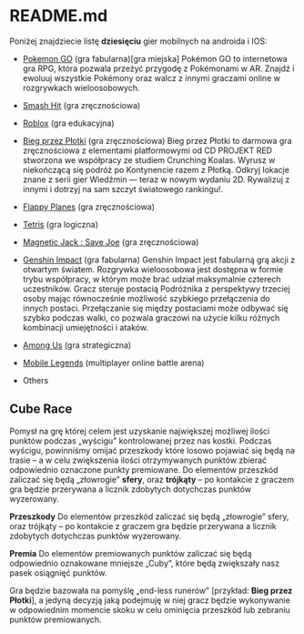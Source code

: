 # README.md

Poniżej znajdziecie listę **dziesięciu** gier mobilnych na androida i IOS:

+ [Pokemon GO](https://play.google.com/store/apps/details?id=com.nianticlabs.pokemongo&gl=US) (gra fabularna)[gra miejska]
Pokémon GO to internetowa gra RPG, która pozwala przeżyć przygodę z Pokémonami w AR. Znajdź i ewoluuj wszystkie Pokémony oraz walcz z innymi graczami online w rozgrywkach wieloosobowych.

+ [Smash Hit](https://play.google.com/store/apps/details?id=com.mediocre.smashhit&gl=US) (gra zręcznościowa)
+ [Roblox](https://play.google.com/store/apps/details?id=com.roblox.client&gl=US) (gra edukacyjna)
+ [Bieg przez Płotki](https://apps.apple.com/pl/app/bieg-przez-p%C5%82otki/id1630929227?l=pl) (gra zręcznościowa)
Bieg przez Płotki to darmowa gra zręcznościowa z elementami platformowymi od CD PROJEKT RED stworzona we współpracy ze studiem Crunching Koalas. Wyrusz w niekończącą się podróż po Kontynencie razem z Płotką. Odkryj lokacje znane z serii gier Wiedźmin — teraz w nowym wydaniu 2D. Rywalizuj z innymi i dotrzyj na sam szczyt światowego rankingu!.

+ [Flappy Planes](https://play.google.com/store/apps/details?id=com.AwsApps.FlappyBirds&gl=US) (gra zręcznościowa)
+ [Tetris](https://play.google.com/store/apps/details?id=com.n3twork.tetris&gl=US) (gra logiczna)
+ [Magnetic Jack : Save Joe](https://play.google.com/store/apps/details?id=com.Yafes.MagneticJack&gl=US) (gra zręcznościowa)
+ [Genshin Impact](https://play.google.com/store/apps/details?id=com.miHoYo.GenshinImpact&gl=us) (gra fabularna)
Genshin Impact jest fabularną grą akcji z otwartym światem. Rozgrywka wieloosobowa jest dostępna w formie trybu współpracy, w którym może brać udział maksymalnie czterech uczestników. Gracz steruje postacią Podróżnika z perspektywy trzeciej osoby mając równocześnie możliwość szybkiego przełączenia do innych postaci. Przełączanie się między postaciami może odbywać się szybko podczas walki, co pozwala graczowi na użycie kilku różnych kombinacji umiejętności i ataków.

+ [Among Us](https://play.google.com/store/apps/details?id=com.innersloth.spacemafia&gl=us) (gra strategiczna)
+ [Mobile Legends](https://apps.apple.com/pl/app/league-of-legends-wild-rift/id1480616990?l=pl) (multiplayer online battle arena)
+ Others

## Cube Race
Pomysł na grę której celem jest uzyskanie największej możliwej ilości punktów podczas „wyścigu” kontrolowanej przez nas kostki.
Podczas wyścigu, powinniśmy omijać przeszkody które losowo pojawiać się będą na trasie – a w celu zwiększenia ilości otrzymywanych punktów zbierać odpowiednio oznaczone punkty premiowane.
Do elementów przeszkód zaliczać się będą „złowrogie” **sfery**, oraz **trójkąty** – po kontakcie z graczem gra będzie przerywana a licznik zdobytych dotychczas punktów wyzerowany.

**Przeszkody**
Do elementów przeszkód zaliczać się będą „złowrogie” sfery, oraz trójkąty – po kontakcie z graczem gra będzie przerywana a licznik zdobytych dotychczas punktów wyzerowany.

**Premia**
Do elementów premiowanych punktów zaliczać się będą odpowiednio oznakowane mniejsze „Cuby”, które będą zwiększały nasz pasek osiągnięć punktów.

Gra będzie bazowała na pomyślę „end-less runerów” [przykład: **Bieg przez Płotki**], a jedyną decyzją jaką podejmuję w niej gracz będzie wykonywanie w odpowiednim momencie skoku w celu ominięcia przeszkód lub zebraniu punktów premiowanych.

  


